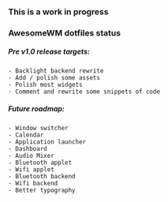 ### This is a work in progress

### AwesomeWM dotfiles status

##### Pre v1.0 release targets:
    - Backlight backend rewrite
    - Add / polish some assets
    - Polish most widgets
    - Comment and rewrite some snippets of code


##### Future roadmap:
    - Window switcher
    - Calendar
    - Application launcher
    - Dashboard
    - Audio Mixer
    - Bluetooth applet
    - Wifi applet
    - Bluetooth backend
    - Wifi backend
    - Better typography

